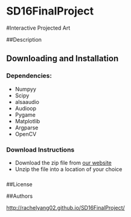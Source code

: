 # SD16FinalProject

#Interactive Projected Art

##Description


## Downloading and Installation
### Dependencies:
* Numpyy
* Scipy
* alsaaudio 
* Audioop
* Pygame
* Matplotlib
* Argparse
* OpenCV
### Download Instructions 
* Download the zip file from [our website](http://rachelyang02.github.io/SD16FinalProject/)
* Unzip the file into a location of your choice
### 


##License


##Authors

http://rachelyang02.github.io/SD16FinalProject/
